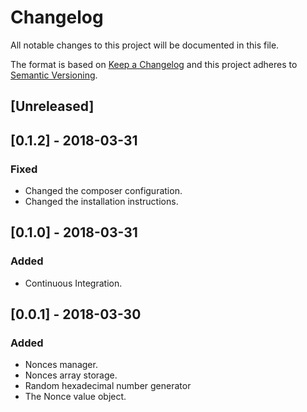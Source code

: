 # Changelog

All notable changes to this project will be documented in this file.

The format is based on [Keep a Changelog](http://keepachangelog.com/en/1.0.0/)
and this project adheres to [Semantic Versioning](http://semver.org/spec/v2.0.0.html).

## [Unreleased]

## [0.1.2] - 2018-03-31
### Fixed
- Changed the composer configuration.
- Changed the installation instructions.

## [0.1.0] - 2018-03-31
### Added
- Continuous Integration.

## [0.0.1] - 2018-03-30
### Added
- Nonces manager.
- Nonces array storage.
- Random hexadecimal number generator
- The Nonce value object.